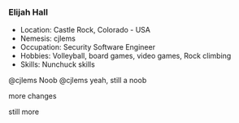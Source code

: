 ### Elijah Hall ###

- Location: Castle Rock, Colorado - USA
- Nemesis: cjlems
- Occupation: Security Software Engineer
- Hobbies: Volleyball, board games, video games, Rock climbing
- Skills: Nunchuck skills


@cjlems Noob
@cjlems yeah, still a noob


more changes



still more